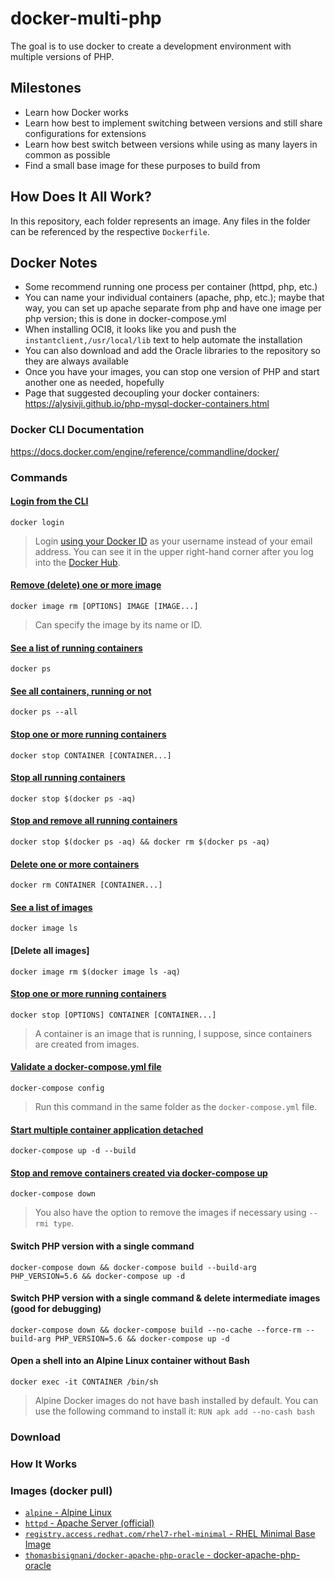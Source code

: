 # docker-multi-php
The goal is to use docker to create a development environment with multiple versions of PHP.

## Milestones
-   Learn how Docker works
-   Learn how best to implement switching between versions and still share configurations for extensions
-   Learn how best switch between versions while using as many layers in common as possible
-   Find a small base image for these purposes to build from

## How Does It All Work?
In this repository, each folder represents an image. Any files in the folder can
be referenced by the respective `Dockerfile`.

## Docker Notes
-   Some recommend running one process per container (httpd, php, etc.)
-   You can name your individual containers (apache, php, etc.); maybe that way,
you can set up apache separate from php and have one image per php version; this
is done in docker-compose.yml
-   When installing OCI8, it looks like you and push the
`instantclient,/usr/local/lib` text to help automate the installation
-   You can also download and add the Oracle libraries to the repository so they
are always available
-   Once you have your images, you can stop one version of PHP and start another
one as needed, hopefully
-   Page that suggested decoupling your docker containers: <https://alysivji.github.io/php-mysql-docker-containers.html>


### Docker CLI Documentation
<https://docs.docker.com/engine/reference/commandline/docker/>

### Commands
#### [Login from the CLI](https://docs.docker.com/engine/reference/commandline/login/)
`docker login`

> Login [using your Docker ID](https://github.com/docker/hub-feedback/issues/935#issuecomment-300361781)
> as your username instead of your email address. You can see it in the upper
> right-hand corner after you log into the [Docker Hub](https://hub.docker.com).

#### [Remove (delete) one or more image](https://docs.docker.com/engine/reference/commandline/image_rm/)
`docker image rm [OPTIONS] IMAGE [IMAGE...]`

> Can specify the image by its name or ID.

#### [See a list of running containers]()
`docker ps`

#### [See all containers, running or not]()
`docker ps --all`

#### [Stop one or more running containers]()
`docker stop CONTAINER [CONTAINER...]`

#### [Stop all running containers](http://blog.baudson.de/blog/stop-and-remove-all-docker-containers-and-images)
`docker stop $(docker ps -aq)`

#### [Stop and remove all running containers]()
`docker stop $(docker ps -aq) && docker rm $(docker ps -aq)`

#### [Delete one or more containers]()
`docker rm CONTAINER [CONTAINER...]`

#### [See a list of images]()
`docker image ls`

#### [Delete all images]
`docker image rm $(docker image ls -aq)`

#### [Stop one or more running containers](https://docs.docker.com/engine/reference/commandline/stop/)
`docker stop [OPTIONS] CONTAINER [CONTAINER...]`

> A container is an image that is running, I suppose, since containers are
> created from images.

#### [Validate a docker-compose.yml file](https://docs.docker.com/compose/reference/config/)
`docker-compose config`

> Run this command in the same folder as the `docker-compose.yml` file.

#### [Start multiple container application detached](https://docs.docker.com/compose/reference/up/)
`docker-compose up -d --build`

#### [Stop and remove containers created via docker-compose up](https://docs.docker.com/compose/reference/down/)
`docker-compose down`

> You also have the option to remove the images if necessary using `--rmi type`.

#### Switch PHP version with a single command
`docker-compose down && docker-compose build --build-arg PHP_VERSION=5.6 && docker-compose up -d`

#### Switch PHP version with a single command & delete intermediate images (good for debugging)
`docker-compose down && docker-compose build --no-cache --force-rm --build-arg PHP_VERSION=5.6 && docker-compose up -d`

#### Open a shell into an Alpine Linux container without Bash
`docker exec -it CONTAINER /bin/sh`

> Alpine Docker images do not have bash installed by default. You can use the
> following command to install it: `RUN apk add --no-cash bash`

### Download

### How It Works

### Images (docker pull)
-   [`alpine` - Alpine Linux](https://hub.docker.com/_/alpine/)
-   [`httpd` - Apache Server (official)](https://hub.docker.com/_/httpd/)
-   [`registry.access.redhat.com/rhel7-rhel-minimal` - RHEL Minimal Base Image](https://access.redhat.com/containers/?tab=images&platform=docker#/registry.access.redhat.com/rhel7-rhel-minimal)
-   [`thomasbisignani/docker-apache-php-oracle` - docker-apache-php-oracle](https://hub.docker.com/r/thomasbisignani/docker-apache-php-oracle/)
